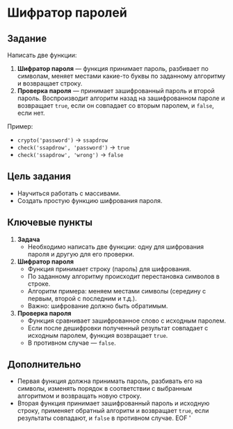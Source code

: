 # Шифратор паролей

## Задание

Написать две функции:

1. **Шифратор пароля** — функция принимает пароль, разбивает по символам, меняет местами какие-то буквы по заданному алгоритму и возвращает строку.
2. **Проверка пароля** — принимает зашифрованный пароль и второй пароль. Воспроизводит алгоритм назад на зашифрованном пароле и возвращает `true`, если он совпадает со вторым паролем, и `false`, если нет.

Пример:

- `crypto('password')` → `ssapdrow`
- `check('ssapdrow', 'password')` → `true`
- `check('ssapdrow', 'wrong')` → `false`

## Цель задания

- Научиться работать с массивами.
- Создать простую функцию шифрования пароля.

## Ключевые пункты

1. **Задача**
   - Необходимо написать две функции: одну для шифрования пароля и другую для его проверки.
2. **Шифратор пароля**
   - Функция принимает строку (пароль) для шифрования.
   - По заданному алгоритму происходит перестановка символов в строке.
   - Алгоритм примера: меняем местами символы (середину с первым, второй с последним и т.д.).
   - Важно: шифрование должно быть обратимым.
3. **Проверка пароля**
   - Функция сравнивает зашифрованное слово с исходным паролем.
   - Если после дешифровки полученный результат совпадает с исходным паролем, функция возвращает `true`.
   - В противном случае — `false`.

## Дополнительно

- Первая функция должна принимать пароль, разбивать его на символы, изменять порядок в соответствии с выбранным алгоритмом и возвращать новую строку.
- Вторая функция принимает зашифрованный пароль и исходную строку, применяет обратный алгоритм и возвращает `true`, если результаты совпадают, и `false` в противном случае.
  EOF
  '
